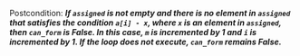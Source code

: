Postcondition: ***If `assigned` is not empty and there is no element in `assigned` that satisfies the condition `a[i] - x`, where `x` is an element in `assigned`, then `can_form` is False. In this case, `m` is incremented by 1 and `i` is incremented by 1. If the loop does not execute, `can_form` remains False.***